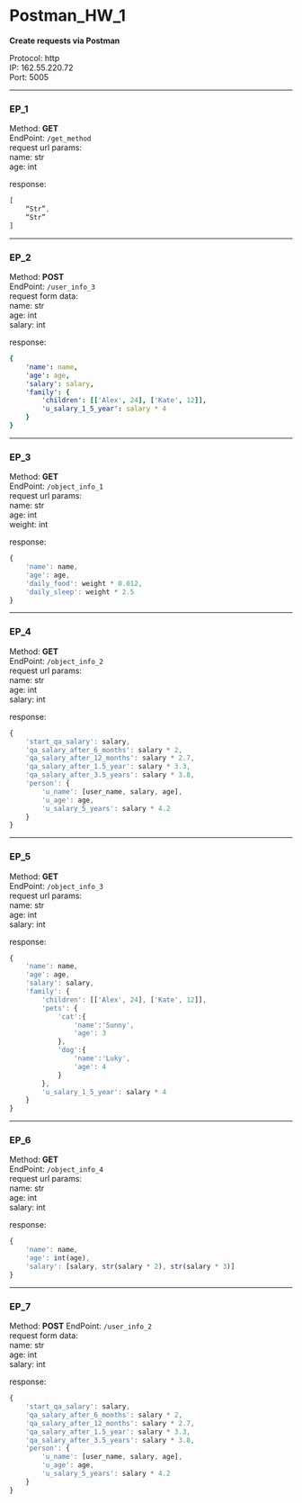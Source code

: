 # Postman_HW_1

__Create requests via Postman__  
  
Protocol: http  
IP: 162.55.220.72  
Port: 5005  
____
### EP_1  
Method: __GET__  
EndPoint: `/get_method`  
request url params:  
 name: str  
 age: int  
  
response:   
```js
[
    “Str”,
    “Str”
]
```
____
  
### EP_2  
Method: __POST__  
EndPoint: `/user_info_3`  
request form data:  
 name: str  
 age: int  
 salary: int  
  
response:   
```yaml
{
	'name': name,
	'age': age,
	'salary': salary,
	'family': {
		'children': [['Alex', 24], ['Kate', 12]],
		'u_salary_1_5_year': salary * 4
	}
}
```
  
____
  
### EP_3  
Method: __GET__  
EndPoint: `/object_info_1`  
request url params:  
 name: str  
 age: int  
 weight: int  
  
response:   
```js
{
	'name': name,
	'age': age,
	'daily_food': weight * 0.012,
	'daily_sleep': weight * 2.5
}
```
  
____
### EP_4  
Method: __GET__  
EndPoint: `/object_info_2`  
request url params:  
 name: str  
 age: int  
 salary: int  
  
response:  
```js
{
	'start_qa_salary': salary,
	'qa_salary_after_6_months': salary * 2,
	'qa_salary_after_12_months': salary * 2.7,
	'qa_salary_after_1.5_year': salary * 3.3,
	'qa_salary_after_3.5_years': salary * 3.8,
	'person': {
		'u_name': [user_name, salary, age],
		'u_age': age,
		'u_salary_5_years': salary * 4.2
	}
}
```
  
____
### EP_5  
Method: __GET__  
EndPoint: `/object_info_3`  
request url params:  
 name: str  
 age: int  
 salary: int  
  
response:   
```js
{
	'name': name,
	'age': age,
	'salary': salary,
	'family': {
		'children': [['Alex', 24], ['Kate', 12]],
		'pets': {
			'cat':{
				'name':'Sunny',
				'age': 3
			},
			'dog':{
				'name':'Luky',
				'age': 4
			}
		},
		'u_salary_1_5_year': salary * 4
	}
}
```
  
____
### EP_6  
Method: __GET__  
EndPoint: `/object_info_4`  
request url params:  
 name: str  
 age: int  
 salary: int  
  
response:   
```js
{
	'name': name,
	'age': int(age),
	'salary': [salary, str(salary * 2), str(salary * 3)]
}
```
____
### EP_7  
Method: __POST__ 
EndPoint: `/user_info_2`  
request form data:  
 name: str  
 age: int  
 salary: int  
  
response:   
```js
{
	'start_qa_salary': salary,
	'qa_salary_after_6_months': salary * 2,
	'qa_salary_after_12_months': salary * 2.7,
	'qa_salary_after_1.5_year': salary * 3.3,
	'qa_salary_after_3.5_years': salary * 3.8,
	'person': {
		'u_name': [user_name, salary, age],
		'u_age': age,
		'u_salary_5_years': salary * 4.2
	}
}
```